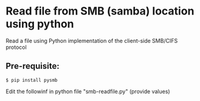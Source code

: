 # Read file from SMB (samba) location using python
Read a file using Python implementation of the client-side SMB/CIFS protocol

## Pre-requisite:
    $ pip install pysmb

Edit the followinf in python file "smb-readfile.py" (provide values)